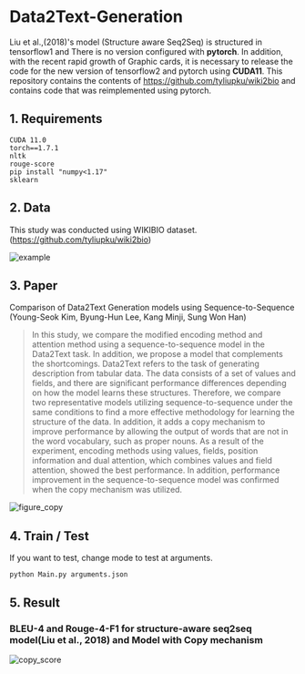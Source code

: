 # Data2Text-Generation

Liu et al.,(2018)'s model (Structure aware Seq2Seq) is structured in tensorflow1 and There is no version configured with **pytorch**. In addition, with the recent rapid growth of Graphic cards, it is necessary to release the code for the new version of tensorflow2 and pytorch using **CUDA11**.
This repository contains the contents of https://github.com/tyliupku/wiki2bio and contains code that was reimplemented using pytorch.

## 1. Requirements
~~~
CUDA 11.0
torch==1.7.1
nltk
rouge-score
pip install "numpy<1.17"
sklearn
~~~
## 2. Data
This study was conducted using WIKIBIO dataset. (https://github.com/tyliupku/wiki2bio)

![example](https://user-images.githubusercontent.com/61648914/170856147-916bac53-0ce7-4970-abb4-80dcce8fe186.png)

## 3. Paper
Comparison of Data2Text Generation models using Sequence-to-Sequence (Young-Seok Kim, Byung-Hun Lee, Kang Minji, Sung Won Han)

> In this study, we compare the modified encoding method and attention method using a sequence-to-sequence model in the Data2Text task. In addition, we propose a model that complements the shortcomings. Data2Text refers to the task of generating description from tabular data. The data consists of a set of values and fields, and there are significant performance differences depending on how the model learns these structures. Therefore, we compare two representative models utilizing sequence-to-sequence under the same conditions to find a more effective methodology for learning the structure of the data. In addition, it adds a copy mechanism to improve performance by allowing the output of words that are not in the word vocabulary, such as proper nouns. As a result of the experiment, encoding methods using values, fields, position information and dual attention, which combines values and field attention, showed the best performance. In addition, performance improvement in the sequence-to-sequence model was confirmed when the copy mechanism was utilized.

![figure_copy](https://user-images.githubusercontent.com/61648914/170856709-49182dff-e5da-4e25-b838-1eb8b9adc903.png)

## 4. Train / Test
If you want to test, change mode to test at arguments.
~~~
python Main.py arguments.json
~~~

## 5. Result

### BLEU-4 and Rouge-4-F1 for structure-aware seq2seq model(Liu et al., 2018) and Model with Copy mechanism 
![copy_score](https://user-images.githubusercontent.com/61648914/170856775-abd4de69-c41b-4d21-94af-d182ef1be49b.PNG)
